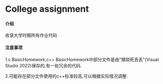 # College assignment

#### 介绍
收录大学时期所有作业代码

#### 注意事项
1.c BasicHomework,c++ BasicHomework中部分文件是由"猥琐死丢丢"(Visual Studio 2022)保存的,有一些冗余的代码.

2.可能存在部分文件使用的c++标准较高,可以根据实际情况调整.






